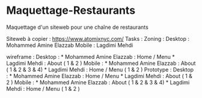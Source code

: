 # Maquettage-Restaurants
Maquettage d'un siteweb pour une chaîne de restaurants

Siteweb à copier : https://www.atomixnyc.com/
Tasks :
  Zoning :
      Desktop : Mohammed Amine Elazzab
      Mobile : Lagdimi Mehdi


   wireframe :
      Desktop : 
             * Mohammed Amine Elazzab : Home / Menu
             * Lagdimi Mehdi : About ( 1 & 2 )
      Mobile : 
             * Mohammed Amine Elazzab : About ( 1 & 2 & 3 & 4)
             * Lagdimi Mehdi : Home / Menu ( 1 & 2 )
    Prototype : 
       Desktop : 
             * Mohammed Amine Elazzab : Home / Menu
             * Lagdimi Mehdi : About ( 1 & 2 )
      Mobile : 
             * Mohammed Amine Elazzab : About ( 1 & 2 & 3 & 4)
             * Lagdimi Mehdi : Home / Menu ( 1 & 2 )
